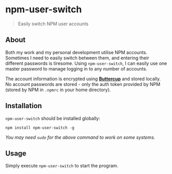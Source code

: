 # npm-user-switch

> Easily switch NPM user accounts

## About
Both my work and my personal development utilise NPM accounts. Sometimes I need to easily switch between them, and entering their different passwords is tiresome. Using `npm-user-switch`, I can easily use one master password to manage logging in to any number of accounts.

The account information is encrypted using [**Buttercup**](https://buttercup.pw) and stored locally. No account passwords are stored - only the auth token provided by NPM (stored by NPM in `.npmrc` in your home directory).

## Installation
`npm-user-switch` should be installed globally:

```shell
npm install npm-user-switch -g
```

_You may need `sudo` for the above command to work on some systems._

## Usage
Simply execute `npm-user-switch` to start the program.
